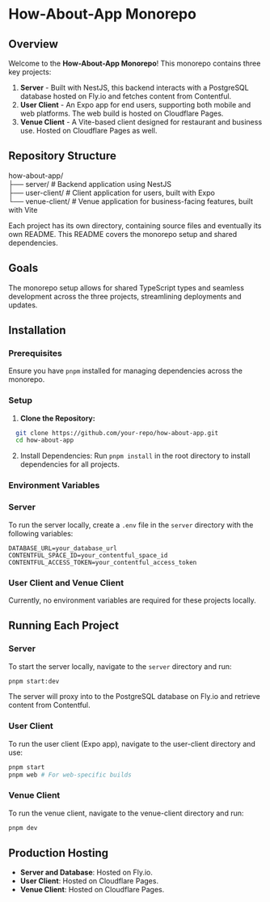 # How-About-App Monorepo

## Overview

Welcome to the **How-About-App Monorepo**! This monorepo contains three key projects:

1. **Server** - Built with NestJS, this backend interacts with a PostgreSQL database hosted on Fly.io and fetches content from Contentful.
2. **User Client** - An Expo app for end users, supporting both mobile and web platforms. The web build is hosted on Cloudflare Pages.
3. **Venue Client** - A Vite-based client designed for restaurant and business use. Hosted on Cloudflare Pages as well.

## Repository Structure

how-about-app/ \
├── server/ # Backend application using NestJS \
├── user-client/ # Client application for users, built with Expo \
└── venue-client/ # Venue application for business-facing features, built with Vite

Each project has its own directory, containing source files and eventually its own README. This README covers the monorepo setup and shared dependencies.

## Goals

The monorepo setup allows for shared TypeScript types and seamless development across the three projects, streamlining deployments and updates.

## Installation

### Prerequisites

Ensure you have `pnpm` installed for managing dependencies across the monorepo.

### Setup

1. **Clone the Repository:**

```bash
  git clone https://github.com/your-repo/how-about-app.git
  cd how-about-app
```

2. Install Dependencies: Run `pnpm install` in the root directory to install dependencies for all projects.

### Environment Variables

### Server

To run the server locally, create a `.env` file in the `server` directory with the following variables:

```dotenv
DATABASE_URL=your_database_url
CONTENTFUL_SPACE_ID=your_contentful_space_id
CONTENTFUL_ACCESS_TOKEN=your_contentful_access_token
```

### User Client and Venue Client

Currently, no environment variables are required for these projects locally.

## Running Each Project

### Server

To start the server locally, navigate to the `server` directory and run:

```bash
pnpm start:dev
```

The server will proxy into to the PostgreSQL database on Fly.io and retrieve content from Contentful.

### User Client

To run the user client (Expo app), navigate to the user-client directory and use:

```bash
pnpm start
pnpm web # For web-specific builds
```

### Venue Client

To run the venue client, navigate to the venue-client directory and run:

```bash
pnpm dev
```

## Production Hosting

- **Server and Database**: Hosted on Fly.io.
- **User Client**: Hosted on Cloudflare Pages.
- **Venue Client**: Hosted on Cloudflare Pages.
